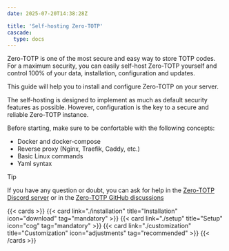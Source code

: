 ```yaml
---
date: 2025-07-20T14:38:28Z

title: 'Self-hosting Zero-TOTP'
cascade:
  type: docs
---
```

Zero-TOTP is one of the most secure and easy way to store TOTP codes. For a maximum security, you can easily self-host Zero-TOTP yourself and control 100% of your data, installation, configuration and updates.

This guide will help you to install and configure Zero-TOTP on your server. 

The self-hosting is designed to implement as much as default security features as possible. However, configuration is the key to a secure and reliable Zero-TOTP instance. 

Before starting, make sure to be confortable with the following concepts:
- Docker and docker-compose
- Reverse proxy (Nginx, Traefik, Caddy, etc.)
- Basic Linux commands
- Yaml syntax

> [!tip]
> If you have any question or doubt, you can ask for help in the [Zero-TOTP Discord server](https://discord.gg/77JrdbxNZD) or in the [Zero-TOTP GitHub discussions](https://github.com/SeaweedbrainCY/zero-totp/discussions) 


{{< cards >}}
  {{< card link="./installation" title="Installation" icon="download" tag="mandatory" >}}
  {{< card link="./setup" title="Setup" icon="cog" tag="mandatory" >}}
  {{< card link="./customization" title="Customization" icon="adjustments" tag="recommended" >}}
{{< /cards >}}
